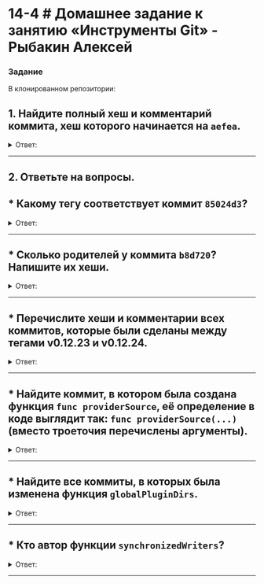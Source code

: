 # 14-4 # Домашнее задание к занятию «Инструменты Git» - Рыбакин Алексей

### Задание

В клонированном репозитории:

## 1. Найдите полный хеш и комментарий коммита, хеш которого начинается на `aefea`.

<details>
<summary>Ответ:</summary>

git show aefea

![1](img/14-4_aefea-1.png)

git log aefea -n 1

![2](img/14-4_aefea-2.png)

git log --pretty=oneline -1 aefea

![3](img/14-4_aefea-3.png)

git log --pretty=format:"%H %s" -1 aefea

![4](img/14-4_aefea-4.png)

</details>

---

## 2. Ответьте на вопросы.

## * Какому тегу соответствует коммит `85024d3`?

<details>
<summary>Ответ:</summary>

git show 85024d3

![5](img/14-4_85024d3-1.png)

git log aefea -n 1

![6](img/14-4_85024d3-2.png)

git log --pretty=oneline -1 85024d3

![7](img/14-4_85024d3-3.png)

git log --simplify-by-decoration -1 85024d3

![8](img/14-4_85024d3-4.png)

</details>

---

## * Сколько родителей у коммита `b8d720`? Напишите их хеши.

<details>
<summary>Ответ:</summary>

git show --pretty=%P b8d720

![10](img/14-4_b8d720-2.png)

</details>

---

## * Перечислите хеши и комментарии всех коммитов, которые были сделаны между тегами  v0.12.23 и v0.12.24.

<details>
<summary>Ответ:</summary>

git log v0.12.23..v0.12.24 --pretty=oneline

![11](img/14-4_hesh.png)

</details>

---

## * Найдите коммит, в котором была создана функция `func providerSource`, её определение в коде выглядит так: `func providerSource(...)` (вместо троеточия перечислены аргументы).

<details>
<summary>Ответ:</summary>

git log -S"func providerSource(" --oneline

![12](img/14-4_func.png)

</details>

---

## * Найдите все коммиты, в которых была изменена функция `globalPluginDirs`.

<details>
<summary>Ответ:</summary>

git log -S globalPluginDirs --oneline

![8](img/14-4_global.png)

</details>

---

 ## * Кто автор функции `synchronizedWriters`? 

<details>
<summary>Ответ:</summary>

git log -S"synchronizedWriters"

![9](img/14-4_autor.png)

</details>

---